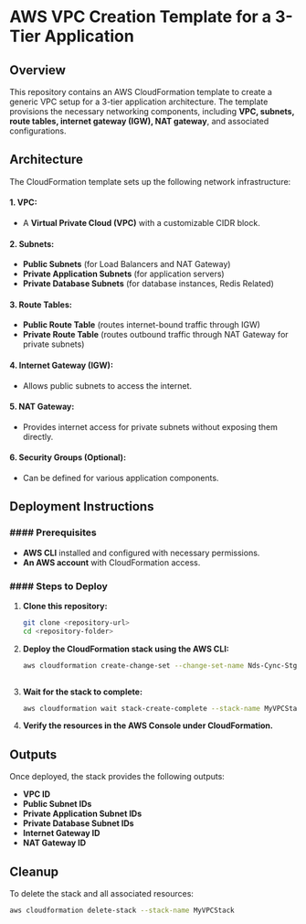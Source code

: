 # AWS VPC Creation Template for a 3-Tier Application

## Overview

This repository contains an AWS CloudFormation template to create a generic VPC setup for a 3-tier application architecture. The template provisions the necessary networking components, including **VPC, subnets, route tables, internet gateway (IGW), NAT gateway**, and associated configurations.

## Architecture

The CloudFormation template sets up the following network infrastructure:

#### **1. VPC:**  
- A **Virtual Private Cloud (VPC)** with a customizable CIDR block.

#### **2. Subnets:**  
- **Public Subnets** (for Load Balancers and NAT Gateway)  
- **Private Application Subnets** (for application servers)  
- **Private Database Subnets** (for database instances, Redis Related)  

#### **3. Route Tables:**  
- **Public Route Table** (routes internet-bound traffic through IGW)  
- **Private Route Table** (routes outbound traffic through NAT Gateway for private subnets)  

#### **4. Internet Gateway (IGW):**  
- Allows public subnets to access the internet.

#### **5. NAT Gateway:**  
- Provides internet access for private subnets without exposing them directly.

#### **6. Security Groups (Optional):**  
- Can be defined for various application components.

## Deployment Instructions

### #### **Prerequisites**

- **AWS CLI** installed and configured with necessary permissions.
- **An AWS account** with CloudFormation access.

### #### **Steps to Deploy**

1. **Clone this repository:**
   ```sh
   git clone <repository-url>
   cd <repository-folder>
   ```
2. **Deploy the CloudFormation stack using the AWS CLI:**
   ```sh
   aws cloudformation create-change-set --change-set-name Nds-Cync-StgSqlUp-Vpc-Stack --stack-name Nds-Cync-StgSqlUp-Vpc-Stack --template-body file:///${Path}/Prefix-Vpc-Template.yml --parameters file://${Path}/Prefix-Vpc-Parameters.json --role-arn arn:aws:iam::${Account-Id}:role/Nds-Cync-StgSqlUp-Cfn-Exec-Role --tags file://${Path}/Prefix-Vpc-Tags.json --capabilities CAPABILITY_NAMED_IAM --change-set-type CREATE/UPDATE
    
   ```
3. **Wait for the stack to complete:**
   ```sh
   aws cloudformation wait stack-create-complete --stack-name MyVPCStack
   ```
4. **Verify the resources in the AWS Console under CloudFormation.**

## Outputs

Once deployed, the stack provides the following outputs:

- **VPC ID**
- **Public Subnet IDs**
- **Private Application Subnet IDs**
- **Private Database Subnet IDs**
- **Internet Gateway ID**
- **NAT Gateway ID**

## Cleanup

To delete the stack and all associated resources:

```sh
aws cloudformation delete-stack --stack-name MyVPCStack
```



